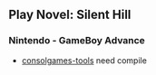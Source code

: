 ## Play Novel: Silent Hill

### Nintendo - GameBoy Advance

* [consolgames-tools](https://github.com/mbystryantsev/consolgames-tools) need compile
